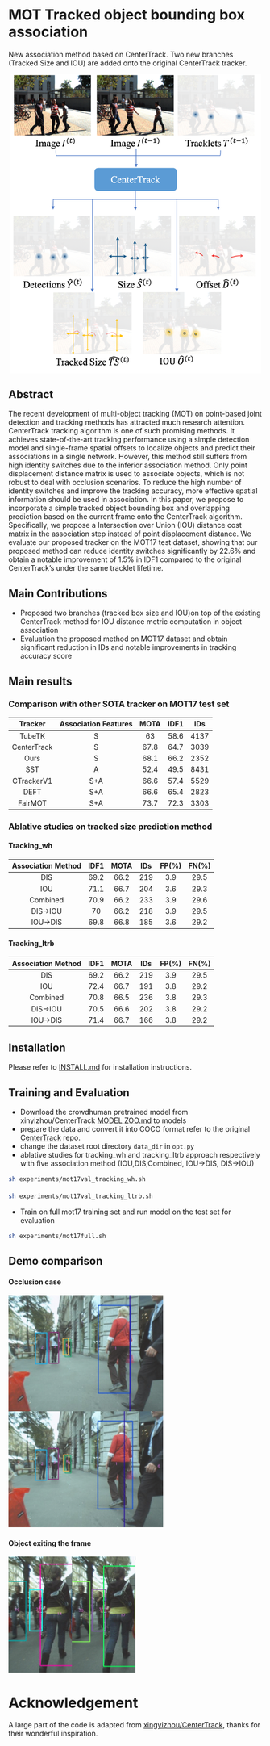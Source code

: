 # MOT Tracked object bounding box association
New association method based on CenterTrack. Two new branches (Tracked Size and IOU) are added onto the original CenterTrack tracker.

<p align="center"> <img src='readme/CenterTrack++.png' align="center" width="500px"> </p>







## Abstract
The recent development of multi-object tracking (MOT) on
point-based joint detection and tracking methods has attracted
much research attention. CenterTrack tracking algorithm is
one of such promising methods. It achieves state-of-the-art
tracking performance using a simple detection model and
single-frame spatial offsets to localize objects and predict
their associations in a single network. However, this method
still suffers from high identity switches due to the inferior
association method. Only point displacement distance matrix
is used to associate objects, which is not robust to deal with
occlusion scenarios. To reduce the high number of identity
switches and improve the tracking accuracy, more effective
spatial information should be used in association. In this paper,
we propose to incorporate a simple tracked object bounding
box and overlapping prediction based on the current frame
onto the CenterTrack algorithm. Specifically, we propose
a Intersection over Union (IOU) distance cost matrix in the
association step instead of point displacement distance. We
evaluate our proposed tracker on the MOT17 test dataset,
showing that our proposed method can reduce identity switches
significantly by 22.6% and obtain a notable improvement of
1.5% in IDF1 compared to the original CenterTrack’s under
the same tracklet lifetime.


## Main Contributions

- Proposed two branches (tracked box size and IOU)on top of the existing CenterTrack method for IOU distance metric computation in object association
- Evaluation the proposed method on MOT17 dataset and obtain significant reduction in IDs and notable improvements in tracking accuracy score

## Main results

### Comparison with other SOTA tracker on MOT17 test set

|       Tracker      | Association Features | MOTA | IDF1 |  IDs |
|:------------------:|:--------------------:|:-------:|:-------:|:----:|
|       TubeTK       |           S          |   63  |  58.6 | 4137 |
|     CenterTrack    |           S          |  67.8 |  64.7 | 3039 |
| Ours               |           S          |  68.1 |  66.2 | 2352 |
|         SST        |           A          |  52.4 |  49.5 | 8431 |
|     CTrackerV1     |          S+A         |  66.6 |  57.4 | 5529 |
|        DEFT        |          S+A         |  66.6 |  65.4 | 2823 |
|       FairMOT      |          S+A         |  73.7 |  72.3 | 3303 |



### Ablative studies on tracked size prediction method

#### Tracking_wh
| Association Method |  IDF1  | MOTA | IDs | FP(%) | FN(%) |
|:------------------:|:--------:|:--------:|:---:|:-----:|:-----:|
|         DIS        |  69.2 |  66.2 | 219 |  3.9  |  29.5 |
|         IOU        |  71.1 |  66.7 | 204 |  3.6  |  29.3 |
|      Combined      |  70.9 |  66.2 | 233 |  3.9  |  29.6 |
|       DIS→IOU      |   70  |  66.2 | 218 |  3.9  |  29.5 |
|       IOU→DIS      |  69.8 |  66.8 | 185 |  3.6  |  29.2 |


#### Tracking_ltrb
| Association Method |  IDF1  | MOTA| IDs | FP(%) | FN(%) |
|:------------------:|:--------:|:--------:|:---:|:-----:|:-----:|
|         DIS        | 69.2  | 66.2  | 219 | 3.9   | 29.5  |
|         IOU        | 72.4  | 66.7  | 191 | 3.8   | 29.2  |
|      Combined      | 70.8  | 66.5  | 236 | 3.8   | 29.3  |
|       DIS→IOU      | 70.5  | 66.6  | 202 | 3.8   | 29.2  |
|       IOU→DIS      | 71.4  | 66.7  | 166 | 3.8   | 29.2  |





## Installation

Please refer to [INSTALL.md](https://github.com/xingyizhou/CenterTrack/blob/master/readme/INSTALL.md) for installation instructions.

## Training and Evaluation
- Download the crowdhuman pretrained model from xinyizhou/CenterTrack [MODEL ZOO.md](https://github.com/xingyizhou/CenterTrack/blob/master/readme/MODEL_ZOO.md) to models
- prepare the data and convert it into COCO format refer to the original [CenterTrack](https://github.com/xingyizhou/CenterTrack) repo.
- change the dataset root directory `data_dir` in `opt.py`
- ablative studies for tracking_wh and tracking_ltrb approach respectively with five association method (IOU,DIS,Combined, IOU→DIS, DIS→IOU)

```bash
sh experiments/mot17val_tracking_wh.sh

sh experiments/mot17val_tracking_ltrb.sh
```

- Train on full mot17 training set and run model on the test set for evaluation

```bash
sh experiments/mot17full.sh
```

## Demo comparison

#### Occlusion case 
<p >
<img src='readme/MOT_DIS.gif' align="left" height="230px"> 
<img src='readme/MOT_IOU.gif'  height="230px"></p>


#### Object exiting the frame
<p>
<img src='readme/MOT17-05-2-DIS.gif' align="left" height="230px">
<img src='readme/MOT17-05-2-IOU.gif'  height="230px">
</p>


# Acknowledgement

A large part of the code is adapted from [xingyizhou/CenterTrack](https://github.com/xingyizhou/CenterTrack), thanks for their wonderful inspiration.
